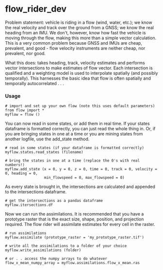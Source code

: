 # flow_rider_dev

Problem statement: vehicle is riding in a flow (wind, water, etc.); we know the real velocity and track over the ground from a GNSS; we know the real heading from an IMU. We don't, however, know how fast the vehicle is moving through the flow, making this more than a simple vector calculation. This is a very common problem because GNSS and IMUs are cheap, prevalent, and good - flow velocity instruments are neither cheap, nor prevalent, nor good.

What this does: takes heading, track, velocity estimates and performs vector intersections to make estimates of flow vector. Each intersection is qualified and a weighting model is used to interpolate spatially (and possibly temporally). This harnesses the basic idea that flow is often spatially and temporally autocorrelated . . .

### Usage
```
# import and set up your own flow (note this uses default parameters)
from flow import *
myflow = flow ()
```

You can now read in some states, or add them in real time. If your states dataframe is formatted correctly, you can just read the whole thing in. Or, if you are bringing states in one at a time or you are mining states from another logfile, use the add_state method.

```
# read in some states (if your dataframe is formatted correctly)
myflow.states.read_states (filename)

# bring the states in one at a time (replace the 0's with real numbers!)
myflow.add_state (x = 0, y = 0, z = 0, time = 0, track = 0, velocity = 0, heading = 0,
                  min_flowspeed = 0, max_flowspeed = 0)
```

As every state is brought in, the intersections are calculated and appended to the intersections dataframe.

```
# get the intersections as a pandas dataframe
myflow.itersections.df
```

Now we can run the assimilations. It is recommended that you have a prototype raster that is the exact size, shape, position, and projection required. The flow rider will assimilate estimates for every cell in the raster.

```
# run assimilations
myflow.assimilate (prototype_raster = 'my_prototype_raster.tif')

# write all the assimilations to a folder of your choice
myflow.write_assimilations (folder)

# or . . access the numpy arrays to do whatever
flow_x_mean_numpy_array = myflow.assimilations.flow_x_mean.ras
```
